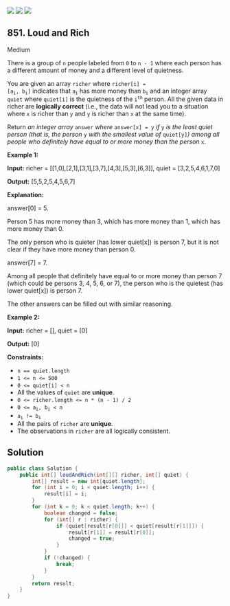 [![](https://img.shields.io/github/stars/javadev/LeetCode-in-Java?label=Stars&style=flat-square)](https://github.com/javadev/LeetCode-in-Java)
[![](https://img.shields.io/github/forks/javadev/LeetCode-in-Java?label=Fork%20me%20on%20GitHub%20&style=flat-square)](https://github.com/javadev/LeetCode-in-Java/fork)
[![](https://img.shields.io/badge/-LeetCode%20in%20Kotlin-blue?style=flat-square)](https://github.com/javadev/LeetCode-in-Kotlin)

## 851\. Loud and Rich

Medium

There is a group of `n` people labeled from `0` to `n - 1` where each person has a different amount of money and a different level of quietness.

You are given an array `richer` where <code>richer[i] = [a<sub>i</sub>, b<sub>i</sub>]</code> indicates that <code>a<sub>i</sub></code> has more money than <code>b<sub>i</sub></code> and an integer array `quiet` where `quiet[i]` is the quietness of the <code>i<sup>th</sup></code> person. All the given data in richer are **logically correct** (i.e., the data will not lead you to a situation where `x` is richer than `y` and `y` is richer than `x` at the same time).

Return _an integer array_ `answer` _where_ `answer[x] = y` _if_ `y` _is the least quiet person (that is, the person_ `y` _with the smallest value of_ `quiet[y]`_) among all people who definitely have equal to or more money than the person_ `x`.

**Example 1:**

**Input:** richer = \[\[1,0],[2,1],[3,1],[3,7],[4,3],[5,3],[6,3]], quiet = [3,2,5,4,6,1,7,0]

**Output:** [5,5,2,5,4,5,6,7]

**Explanation:** 

answer[0] = 5. 

Person 5 has more money than 3, which has more money than 1, which has more money than 0. 

The only person who is quieter (has lower quiet[x]) is person 7, but it is not clear if they have more money than person 0. 

answer[7] = 7. 

Among all people that definitely have equal to or more money than person 7 (which could be persons 3, 4, 5, 6, or 7), the person who is the quietest (has lower quiet[x]) is person 7. 

The other answers can be filled out with similar reasoning.

**Example 2:**

**Input:** richer = [], quiet = [0]

**Output:** [0]

**Constraints:**

*   `n == quiet.length`
*   `1 <= n <= 500`
*   `0 <= quiet[i] < n`
*   All the values of `quiet` are **unique**.
*   `0 <= richer.length <= n * (n - 1) / 2`
*   <code>0 <= a<sub>i</sub>, b<sub>i</sub> < n</code>
*   <code>a<sub>i</sub> != b<sub>i</sub></code>
*   All the pairs of `richer` are **unique**.
*   The observations in `richer` are all logically consistent.

## Solution

```java
public class Solution {
    public int[] loudAndRich(int[][] richer, int[] quiet) {
        int[] result = new int[quiet.length];
        for (int i = 0; i < quiet.length; i++) {
            result[i] = i;
        }
        for (int k = 0; k < quiet.length; k++) {
            boolean changed = false;
            for (int[] r : richer) {
                if (quiet[result[r[0]]] < quiet[result[r[1]]]) {
                    result[r[1]] = result[r[0]];
                    changed = true;
                }
            }
            if (!changed) {
                break;
            }
        }
        return result;
    }
}
```